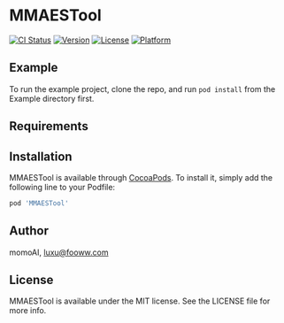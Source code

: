 # MMAESTool

[![CI Status](https://img.shields.io/travis/momoAI/MMAESTool.svg?style=flat)](https://travis-ci.org/momoAI/MMAESTool)
[![Version](https://img.shields.io/cocoapods/v/MMAESTool.svg?style=flat)](https://cocoapods.org/pods/MMAESTool)
[![License](https://img.shields.io/cocoapods/l/MMAESTool.svg?style=flat)](https://cocoapods.org/pods/MMAESTool)
[![Platform](https://img.shields.io/cocoapods/p/MMAESTool.svg?style=flat)](https://cocoapods.org/pods/MMAESTool)

## Example

To run the example project, clone the repo, and run `pod install` from the Example directory first.

## Requirements

## Installation

MMAESTool is available through [CocoaPods](https://cocoapods.org). To install
it, simply add the following line to your Podfile:

```ruby
pod 'MMAESTool'
```

## Author

momoAI, luxu@fooww.com

## License

MMAESTool is available under the MIT license. See the LICENSE file for more info.
